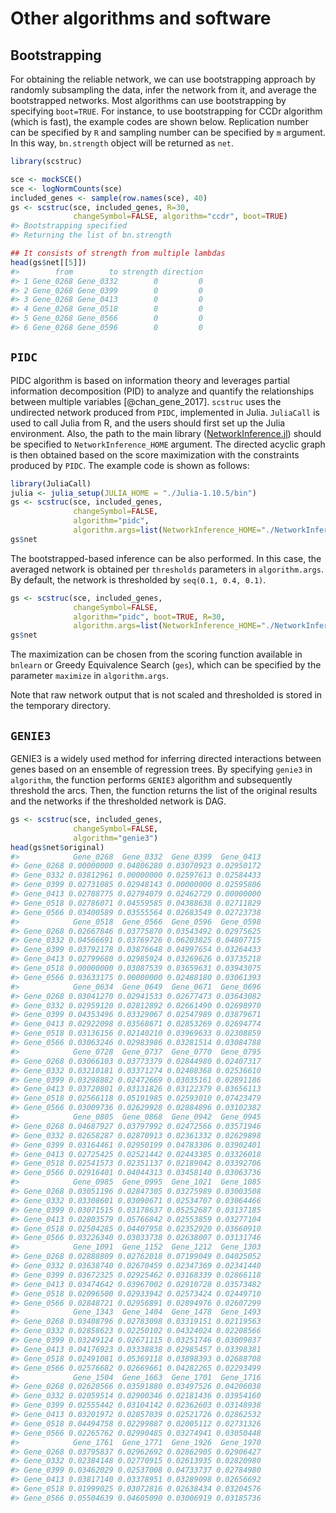 # Other algorithms and software




## Bootstrapping

For obtaining the reliable network, we can use bootstrapping approach by randomly subsampling the data, infer the network from it, and average the bootstrapped networks. Most algorithms can use bootstrapping by specifying `boot=TRUE`. For instance, to use bootstrapping for CCDr algorithm (which is fast), the example codes are shown below. Replication number can be specified by `R` and sampling number can be specified by `m` argument. In this way, `bn.strength` object will be returned as `net`.


``` r
library(scstruc)

sce <- mockSCE()
sce <- logNormCounts(sce)
included_genes <- sample(row.names(sce), 40)
gs <- scstruc(sce, included_genes, R=30,
              changeSymbol=FALSE, algorithm="ccdr", boot=TRUE)
#> Bootstrapping specified
#> Returning the list of bn.strength

## It consists of strength from multiple lambdas
head(gs$net[[5]])
#>        from        to strength direction
#> 1 Gene_0268 Gene_0332        0         0
#> 2 Gene_0268 Gene_0399        0         0
#> 3 Gene_0268 Gene_0413        0         0
#> 4 Gene_0268 Gene_0518        0         0
#> 5 Gene_0268 Gene_0566        0         0
#> 6 Gene_0268 Gene_0596        0         0
```

## `PIDC`

PIDC algorithm is based on information theory and leverages partial information decomposition (PID) to analyze and quantify the relationships between multiple variables [@chan_gene_2017]. `scstruc` uses the undirected network produced from `PIDC`, implemented in Julia. `JuliaCall` is used to call Julia from R, and the users should first set up the Julia environment. Also, the path to the main library ([NetworkInference.jl](https://github.com/Tchanders/NetworkInference.jl)) should be specified to `NetworkInference_HOME` argument. The directed acyclic graph is then obtained based on the score maximization with the constraints produced by `PIDC`. The example code is shown as follows:



``` r
library(JuliaCall)
julia <- julia_setup(JULIA_HOME = "./Julia-1.10.5/bin")
gs <- scstruc(sce, included_genes,
              changeSymbol=FALSE,
              algorithm="pidc",
              algorithm.args=list(NetworkInference_HOME="./NetworkInference.jl"))
gs$net
```

The bootstrapped-based inference can be also performed. In this case, the averaged network is obtained per `thresholds` parameters in `algorithm.args`. By default, the network is thresholded by `seq(0.1, 0.4, 0.1)`.


``` r
gs <- scstruc(sce, included_genes,
              changeSymbol=FALSE,
              algorithm="pidc", boot=TRUE, R=30,
              algorithm.args=list(NetworkInference_HOME="./NetworkInference.jl"))
gs$net
```

The maximization can be chosen from the scoring function available in `bnlearn` or Greedy Equivalence Search (`ges`), which can be specified by the parameter `maximize` in `algorithm.args`.

Note that raw network output that is not scaled and thresholded is stored in the temporary directory.

## `GENIE3`

GENIE3 is a widely used method for inferring directed interactions between genes based on an ensemble of regression trees. By specifying `genie3` in `algorithm`, the function performs `GENIE3` algorithm and subsequently threshold the arcs. Then, the function returns the list of the original results and the networks if the thresholded network is DAG.


``` r
gs <- scstruc(sce, included_genes,
              changeSymbol=FALSE,
              algorithm="genie3")
head(gs$net$original)
#>            Gene_0268  Gene_0332  Gene_0399  Gene_0413
#> Gene_0268 0.00000000 0.04806280 0.03070923 0.02950172
#> Gene_0332 0.03812961 0.00000000 0.02597613 0.02584433
#> Gene_0399 0.02731085 0.02948143 0.00000000 0.02595806
#> Gene_0413 0.02788775 0.02794079 0.02462729 0.00000000
#> Gene_0518 0.02786071 0.04559585 0.04388638 0.02711829
#> Gene_0566 0.03400589 0.03555564 0.02683549 0.02723738
#>            Gene_0518  Gene_0566  Gene_0596  Gene_0598
#> Gene_0268 0.02667846 0.03775870 0.03543492 0.02975625
#> Gene_0332 0.04566691 0.03769726 0.06203825 0.04807715
#> Gene_0399 0.03792178 0.03876648 0.04997654 0.03264433
#> Gene_0413 0.02799680 0.02985924 0.03269626 0.03735218
#> Gene_0518 0.00000000 0.03087539 0.03659631 0.03943075
#> Gene_0566 0.03633175 0.00000000 0.02488180 0.03061393
#>            Gene_0634  Gene_0649  Gene_0671  Gene_0696
#> Gene_0268 0.03041270 0.02941533 0.02677473 0.03643082
#> Gene_0332 0.02959120 0.02812892 0.02661490 0.02698970
#> Gene_0399 0.04353496 0.03329067 0.02547989 0.03879671
#> Gene_0413 0.02922098 0.03568671 0.02853269 0.02694774
#> Gene_0518 0.03136156 0.02140210 0.03969633 0.02308859
#> Gene_0566 0.03063246 0.02983986 0.03281514 0.03084788
#>            Gene_0728  Gene_0737  Gene_0770  Gene_0795
#> Gene_0268 0.03066103 0.03773379 0.02844980 0.02407317
#> Gene_0332 0.03210181 0.03371274 0.02408368 0.02536610
#> Gene_0399 0.03298882 0.02472669 0.03035161 0.02891186
#> Gene_0413 0.03720801 0.03131826 0.03122379 0.03656113
#> Gene_0518 0.02566118 0.05191985 0.02593010 0.07423479
#> Gene_0566 0.03009736 0.02629928 0.02884896 0.03102382
#>            Gene_0805  Gene_0868  Gene_0942  Gene_0945
#> Gene_0268 0.04687927 0.03797992 0.02472566 0.03571946
#> Gene_0332 0.02658287 0.02870913 0.02361332 0.02629898
#> Gene_0399 0.03164461 0.02950199 0.04783306 0.03902401
#> Gene_0413 0.02725425 0.02521442 0.02443385 0.03326018
#> Gene_0518 0.02541573 0.02351137 0.02189042 0.03392706
#> Gene_0566 0.02916401 0.04044313 0.03458140 0.03063736
#>            Gene_0985  Gene_0995  Gene_1021  Gene_1085
#> Gene_0268 0.03051196 0.02847305 0.03275989 0.03003508
#> Gene_0332 0.03308601 0.03090671 0.02534707 0.03064466
#> Gene_0399 0.03071515 0.03178637 0.05252687 0.03137185
#> Gene_0413 0.02803579 0.05766842 0.02553859 0.03277104
#> Gene_0518 0.02504285 0.04407958 0.02352920 0.03660910
#> Gene_0566 0.03226340 0.03033738 0.02638007 0.03131746
#>            Gene_1091  Gene_1152  Gene_1212  Gene_1303
#> Gene_0268 0.02888809 0.02762018 0.07199049 0.04025052
#> Gene_0332 0.03638740 0.02670459 0.02347369 0.02341440
#> Gene_0399 0.03672325 0.02925462 0.03168339 0.02866118
#> Gene_0413 0.03474642 0.03967002 0.02910728 0.03573482
#> Gene_0518 0.02096500 0.02933942 0.02573424 0.02449710
#> Gene_0566 0.02848721 0.02956891 0.02894976 0.02607299
#>            Gene_1343  Gene_1404  Gene_1478  Gene_1493
#> Gene_0268 0.03408796 0.02783098 0.03319151 0.02119563
#> Gene_0332 0.02858623 0.02250102 0.04324024 0.02208566
#> Gene_0399 0.03249124 0.02671115 0.03251746 0.03009837
#> Gene_0413 0.04176923 0.03338838 0.02985457 0.03398381
#> Gene_0518 0.02491081 0.05369118 0.03898393 0.02688708
#> Gene_0566 0.02576682 0.02669661 0.04282265 0.02293499
#>            Gene_1504  Gene_1663  Gene_1701  Gene_1716
#> Gene_0268 0.02620566 0.03591880 0.03497526 0.04206038
#> Gene_0332 0.02059514 0.02900346 0.02181436 0.03954160
#> Gene_0399 0.02555442 0.03104142 0.02362603 0.03148938
#> Gene_0413 0.03201972 0.02857039 0.02521726 0.02862532
#> Gene_0518 0.04494758 0.02299887 0.02005112 0.02731326
#> Gene_0566 0.02265762 0.02990485 0.03274941 0.03050448
#>            Gene_1761  Gene_1771  Gene_1926  Gene_1970
#> Gene_0268 0.03795837 0.02962692 0.02862905 0.02906427
#> Gene_0332 0.02384148 0.02770915 0.02613935 0.02820980
#> Gene_0399 0.03462029 0.02537008 0.04733737 0.02784980
#> Gene_0413 0.03817140 0.03378951 0.03289098 0.02656692
#> Gene_0518 0.01999025 0.03072816 0.02638434 0.03204576
#> Gene_0566 0.05504639 0.04605090 0.03006919 0.03185736
```
